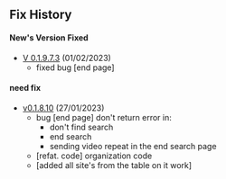 ## Fix History

#### New's Version Fixed



- <a href='https://pypi.org/project/dreams/0.1.9.7.3/'>V 0.1.9.7.3</a>  (01/02/2023)
  - fixed bug [end page] 


#### need fix


- <a href='https://pypi.org/project/dreams/0.1.8.10/'>v0.1.8.10</a>   (27/01/2023)
  - bug [end page] don't return error in:
    - don't find search 
    - end search
    - sending video repeat in the end search page
  - [refat. code] organization code
  - [added all site's from the table on it work]